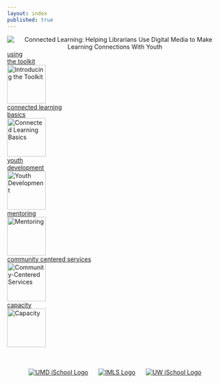 ```yaml
---
layout: index
published: true
---
```


<!-- ICONS USED: 
  Party by Felix Westphal from the Noun Project https://thenounproject.com/search/?q=crowd&i=574842 
  partners by Cuby Design from the Noun Project https://thenounproject.com/search/?q=partner&i=1563350
  ConnectedLib Logo designed by Saba Kawas

-->

<!-- THIS IS THE LANDING PAGE CONTENT -->

<center>
<img src="{{ site.baseurl }}/img/connectedlib_logo_slogan.png" alt="Connected Learning: Helping Librarians Use Digital Media to Make Learning Connections With Youth" />
</center>

<div class="grid-container" style="margin-left:auto;margin-right:auto;">

 <div class="grid-item"> <a href="modules/introducing-the-toolkit/">
    <div>using<br/>the toolkit<br/><img src="{{ site.baseurl }}/img/moduleLogos/introducing-the-toolkit.png" width="90px" ALT="Introducing the Toolkit"/>
  </div></a></div>

 <div class="grid-item"> <a href="modules/basics/"><div>connected learning<br/>basics<br/>
 <img src="{{ site.baseurl }}/img/moduleLogos/basics.png" width="90px" ALT="Connected Learning Basics"/>
</div></a></div>


<div class="grid-item"> <a href="modules/youth-development/"><div>youth<br/>development<br/>
 <img src="{{ site.baseurl }}/img/moduleLogos/youth-development.png" width="90px" ALT="Youth Development"/>
</div></a></div>

<div class="grid-item"> <a href="modules/mentoring/"><div>mentoring<br/>
 <img src="{{ site.baseurl }}/img/moduleLogos/mentoring.png" width="90px" ALT="Mentoring"/>
</div></a></div>

<div class="grid-item"> <a href="modules/community-centered/"><div>community centered services<br/>
 <img src="{{ site.baseurl }}/img/moduleLogos/community-centered.png" width="90px" ALT="Community-Centered Services"/>
</div></a></div>

<div class="grid-item"> <a href="modules/capacity/"><div>capacity<br/>
 <img src="{{ site.baseurl }}/img/moduleLogos/capacity.png" width="90px" ALT="Capacity"/>
</div></a></div>

 <!-- NOT READY YET 

  <div class="grid-item"><a href="modules/programming/"><div>
    connected learning<br/>programming<br/>
    <img src="{{site.url}}{{site.baseurl}}/assets/img/programmingModuleIcon.png" width="90px"/>  </div></a></div>

  
  <div class="grid-item"><a href="modules/partnerships/index.html"><div>community<br/>partnerships<br/>
    <img src="{{site.url}}{{site.baseurl}}/assets/img/partnershipsModuleIcon.png" width="90px"/></div></a></div>

  <div class="grid-item"><a href="modules/communitymapping/index.html"><div>community<br/>mapping<br/>
    <img src="{{site.url}}{{site.baseurl}}/assets/img/communitymappingModuleIcon.png" width="90px"/></div></a></div>

 <div class="grid-item"> <a href="modules/assessment/index.html"><div>assessment<br/>& evaluation<br/>
    <img src="{{site.url}}{{site.baseurl}}/assets/img/assessmentModuleIcon.png" width="90px"/></div></a></div>

 <div class="grid-item"><a href="modules/capacity/index.html"><div>capacity<br/>&nbsp;<br/>
    <img src="{{site.url}}{{site.baseurl}}/assets/img/capacityModuleIcon.png" width="90px"/></div></a></div>

 <div class="grid-item"><a href="modules/design-thinking/index.html"><div>design<br/>thinking<br/>
    <img src="{{site.url}}{{site.baseurl}}/assets/img/design-thinkingModuleIcon.png" width="90px"/></div></a></div>


  -->

</div>



<center><div style="margin-top:50px;">
    <a href="https://ischool.umd.edu" target="_blank"><img src="{{site.baseurl}}/img/sponsorLogos/umd_ischool_logo_resized.jpg" ALT="UMD iSchool Logo"/></a>
    <a href="https://www.imls.gov" target="_blank"><img src="{{site.baseurl}}/img/sponsorLogos/imls_logo_resized.jpg" style="margin-left:20px;margin-right:20px;" ALT="IMLS Logo"/></a>
    <a href="https://ischool.uw.edu"><img src="{{site.baseurl}}/img/sponsorLogos/uw_ischool_logo_resized.png" ALT="UW iSchool Logo"/></a></div>



</center>